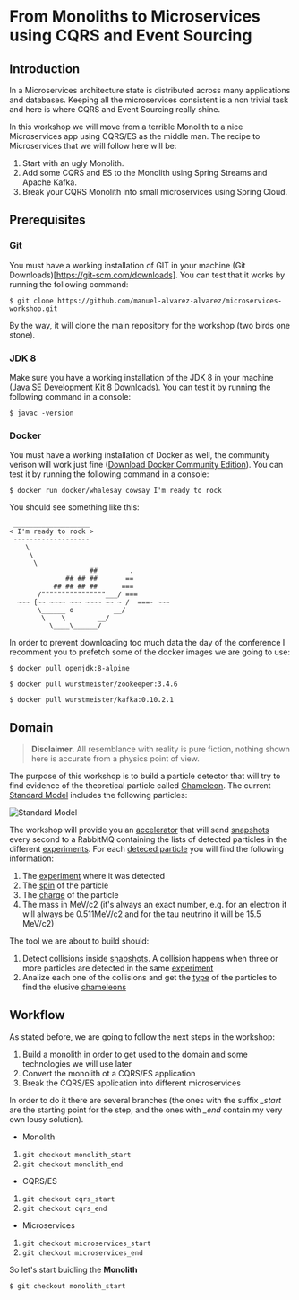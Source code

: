 # From Monoliths to Microservices using CQRS and Event Sourcing

## Introduction

In a Microservices architecture state is distributed across many applications and databases. Keeping all the microservices consistent is a non trivial task and here is where CQRS and Event Sourcing really shine.

In this workshop we will move from a terrible Monolith to a nice Microservices app using CQRS/ES as the middle man. The recipe to Microservices that we will follow here will be:
1. Start with an ugly Monolith.
2. Add some CQRS and ES to the Monolith using Spring Streams and Apache Kafka.
3. Break your CQRS Monolith into small microservices using Spring Cloud.

## Prerequisites

### Git

You must have a working installation of GIT in your machine (Git Downloads)[https://git-scm.com/downloads]. You can test that it works by running the following command:

```shell
$ git clone https://github.com/manuel-alvarez-alvarez/microservices-workshop.git
```

By the way, it will clone the main repository for the workshop (two birds one stone).


### JDK 8

Make sure you have a working installation of the JDK 8 in your machine ([Java SE Development Kit 8 Downloads](http://www.oracle.com/technetwork/java/javase/downloads/jdk8-downloads-2133151.html)). You can test it by running the following command in a console:

```shell
$ javac -version
```

### Docker

You must have a working installation of Docker as well, the community verison will work just fine ([Download Docker Community Edition](https://www.docker.com/community-edition#/download)). You can test it by running the following command in a console:

```shell
$ docker run docker/whalesay cowsay I'm ready to rock
```

You should see something like this:
```
 ___________________
< I'm ready to rock >
 -------------------
    \
     \
      \
                    ##        .
              ## ## ##       ==
           ## ## ## ##      ===
       /""""""""""""""""___/ ===
  ~~~ {~~ ~~~~ ~~~ ~~~~ ~~ ~ /  ===- ~~~
       \______ o          __/
        \    \        __/
          \____\______/
```        

In order to prevent downloading too much data the day of the conference I recomment you to prefetch some of the docker images we are going to use:

```shell
$ docker pull openjdk:8-alpine
```

```shell
$ docker pull wurstmeister/zookeeper:3.4.6
```

```shell
$ docker pull wurstmeister/kafka:0.10.2.1
```

## Domain

> **Disclaimer**. All resemblance with reality is pure fiction, nothing shown here is accurate from a physics point of view.

The purpose of this workshop is to build a particle detector that will try to find evidence of the theoretical particle called [Chameleon](https://en.wikipedia.org/wiki/Chameleon_particle). The current [Standard Model](https://en.wikipedia.org/wiki/Standard_Model) includes the following particles:

![Standard Model](https://upload.wikimedia.org/wikipedia/commons/0/00/Standard_Model_of_Elementary_Particles.svg)

The workshop will provide you an [accelerator](https://github.com/manuel-alvarez-alvarez/microservices-workshop-common/tree/master/accelerator) that will send [snapshots](https://github.com/manuel-alvarez-alvarez/microservices-workshop-common/blob/master/api/src/main/java/es/malvarez/microservices/api/Snapshot.java) every second to a RabbitMQ containing the lists of detected particles in the different [experiments](https://github.com/manuel-alvarez-alvarez/microservices-workshop-common/blob/master/api/src/main/java/es/malvarez/microservices/api/Experiment.java). For each [deteced particle](https://github.com/manuel-alvarez-alvarez/microservices-workshop-common/blob/master/api/src/main/java/es/malvarez/microservices/api/DetectedParticle.java) you will find the following information:

1. The  [experiment](https://github.com/manuel-alvarez-alvarez/microservices-workshop-common/blob/master/api/src/main/java/es/malvarez/microservices/api/Experiment.java) where it was detected
2. The [spin](https://github.com/manuel-alvarez-alvarez/microservices-workshop-common/blob/master/api/src/main/java/es/malvarez/microservices/api/Spin.java) of the particle
3.  The [charge](https://github.com/manuel-alvarez-alvarez/microservices-workshop-common/blob/master/api/src/main/java/es/malvarez/microservices/api/Charge.java) of the particle
4.  The mass in MeV/c2 (it's always an exact number, e.g. for an electron it will always be 0.511MeV/c2 and for the tau neutrino it will be 15.5 MeV/c2)

The tool we are about to build should:

1. Detect collisions inside [snapshots](https://github.com/manuel-alvarez-alvarez/microservices-workshop-common/blob/master/api/src/main/java/es/malvarez/microservices/api/Snapshot.java). A collision happens when three or more particles are detected in the same [experiment](https://github.com/manuel-alvarez-alvarez/microservices-workshop-common/blob/master/api/src/main/java/es/malvarez/microservices/api/Experiment.java)
2.  Analize each one of the collisions and get the [type](https://github.com/manuel-alvarez-alvarez/microservices-workshop-common/blob/master/api/src/main/java/es/malvarez/microservices/api/ParticleType.java) of the particles to find the elusive [chameleons](https://en.wikipedia.org/wiki/Chameleon_particle)


## Workflow

As stated before, we are going to follow the next steps in the workshop:

1. Build a monolith in order to get used to the domain and some technologies we will use later
2. Convert the monolith ot a CQRS/ES application
3. Break the CQRS/ES application into different microservices

In order to do it there are several branches (the ones with the suffix *_start* are the starting point for the step, and the ones with *_end* contain my very own lousy solution).

* Monolith
1. ```git checkout monolith_start```
2. ```git checkout monolith_end```
* CQRS/ES
1. ```git checkout cqrs_start```
2. ```git checkout cqrs_end```
* Microservices
1. ```git checkout microservices_start```
2. ```git checkout microservices_end```

So let's start buidling the **Monolith**

```shell
$ git checkout monolith_start
```
